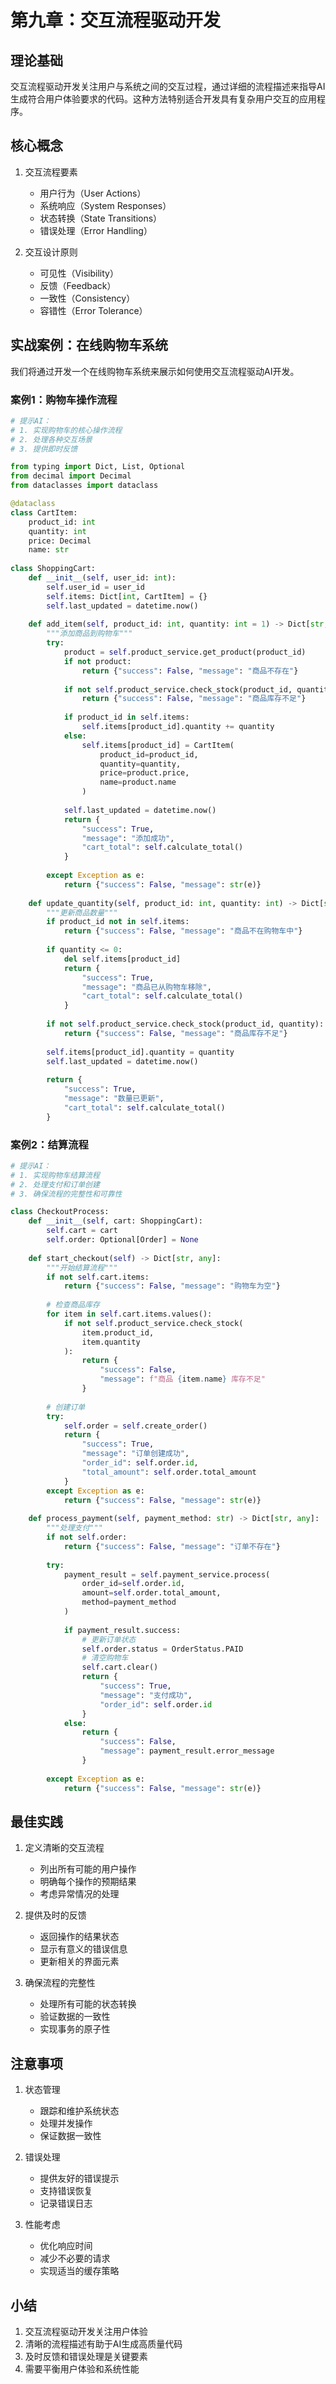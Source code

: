 # 第九章：交互流程驱动开发

## 理论基础

交互流程驱动开发关注用户与系统之间的交互过程，通过详细的流程描述来指导AI生成符合用户体验要求的代码。这种方法特别适合开发具有复杂用户交互的应用程序。

## 核心概念

1. 交互流程要素
   - 用户行为（User Actions）
   - 系统响应（System Responses）
   - 状态转换（State Transitions）
   - 错误处理（Error Handling）

2. 交互设计原则
   - 可见性（Visibility）
   - 反馈（Feedback）
   - 一致性（Consistency）
   - 容错性（Error Tolerance）

## 实战案例：在线购物车系统

我们将通过开发一个在线购物车系统来展示如何使用交互流程驱动AI开发。

### 案例1：购物车操作流程

```python
# 提示AI：
# 1. 实现购物车的核心操作流程
# 2. 处理各种交互场景
# 3. 提供即时反馈

from typing import Dict, List, Optional
from decimal import Decimal
from dataclasses import dataclass

@dataclass
class CartItem:
    product_id: int
    quantity: int
    price: Decimal
    name: str
    
class ShoppingCart:
    def __init__(self, user_id: int):
        self.user_id = user_id
        self.items: Dict[int, CartItem] = {}
        self.last_updated = datetime.now()
        
    def add_item(self, product_id: int, quantity: int = 1) -> Dict[str, any]:
        """添加商品到购物车"""
        try:
            product = self.product_service.get_product(product_id)
            if not product:
                return {"success": False, "message": "商品不存在"}
                
            if not self.product_service.check_stock(product_id, quantity):
                return {"success": False, "message": "商品库存不足"}
                
            if product_id in self.items:
                self.items[product_id].quantity += quantity
            else:
                self.items[product_id] = CartItem(
                    product_id=product_id,
                    quantity=quantity,
                    price=product.price,
                    name=product.name
                )
            
            self.last_updated = datetime.now()
            return {
                "success": True,
                "message": "添加成功",
                "cart_total": self.calculate_total()
            }
            
        except Exception as e:
            return {"success": False, "message": str(e)}
            
    def update_quantity(self, product_id: int, quantity: int) -> Dict[str, any]:
        """更新商品数量"""
        if product_id not in self.items:
            return {"success": False, "message": "商品不在购物车中"}
            
        if quantity <= 0:
            del self.items[product_id]
            return {
                "success": True,
                "message": "商品已从购物车移除",
                "cart_total": self.calculate_total()
            }
            
        if not self.product_service.check_stock(product_id, quantity):
            return {"success": False, "message": "商品库存不足"}
            
        self.items[product_id].quantity = quantity
        self.last_updated = datetime.now()
        
        return {
            "success": True,
            "message": "数量已更新",
            "cart_total": self.calculate_total()
        }
```

### 案例2：结算流程

```python
# 提示AI：
# 1. 实现购物车结算流程
# 2. 处理支付和订单创建
# 3. 确保流程的完整性和可靠性

class CheckoutProcess:
    def __init__(self, cart: ShoppingCart):
        self.cart = cart
        self.order: Optional[Order] = None
        
    def start_checkout(self) -> Dict[str, any]:
        """开始结算流程"""
        if not self.cart.items:
            return {"success": False, "message": "购物车为空"}
            
        # 检查商品库存
        for item in self.cart.items.values():
            if not self.product_service.check_stock(
                item.product_id,
                item.quantity
            ):
                return {
                    "success": False,
                    "message": f"商品 {item.name} 库存不足"
                }
                
        # 创建订单
        try:
            self.order = self.create_order()
            return {
                "success": True,
                "message": "订单创建成功",
                "order_id": self.order.id,
                "total_amount": self.order.total_amount
            }
        except Exception as e:
            return {"success": False, "message": str(e)}
            
    def process_payment(self, payment_method: str) -> Dict[str, any]:
        """处理支付"""
        if not self.order:
            return {"success": False, "message": "订单不存在"}
            
        try:
            payment_result = self.payment_service.process(
                order_id=self.order.id,
                amount=self.order.total_amount,
                method=payment_method
            )
            
            if payment_result.success:
                # 更新订单状态
                self.order.status = OrderStatus.PAID
                # 清空购物车
                self.cart.clear()
                return {
                    "success": True,
                    "message": "支付成功",
                    "order_id": self.order.id
                }
            else:
                return {
                    "success": False,
                    "message": payment_result.error_message
                }
                
        except Exception as e:
            return {"success": False, "message": str(e)}
```

## 最佳实践

1. 定义清晰的交互流程
   - 列出所有可能的用户操作
   - 明确每个操作的预期结果
   - 考虑异常情况的处理

2. 提供及时的反馈
   - 返回操作的结果状态
   - 显示有意义的错误信息
   - 更新相关的界面元素

3. 确保流程的完整性
   - 处理所有可能的状态转换
   - 验证数据的一致性
   - 实现事务的原子性

## 注意事项

1. 状态管理
   - 跟踪和维护系统状态
   - 处理并发操作
   - 保证数据一致性

2. 错误处理
   - 提供友好的错误提示
   - 支持错误恢复
   - 记录错误日志

3. 性能考虑
   - 优化响应时间
   - 减少不必要的请求
   - 实现适当的缓存策略

## 小结

1. 交互流程驱动开发关注用户体验
2. 清晰的流程描述有助于AI生成高质量代码
3. 及时反馈和错误处理是关键要素
4. 需要平衡用户体验和系统性能
